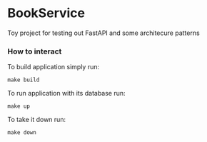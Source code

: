 # BookService
Toy project for testing out FastAPI and some architecure patterns

### How to interact
To build application simply run:
```
make build
```

To run application with its database run:
```
make up
```

To take it down run:
```
make down
```
